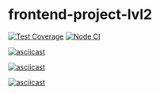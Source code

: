 # frontend-project-lvl2
[![Test Coverage](https://api.codeclimate.com/v1/badges/e1f0a06ccc562f77c440/test_coverage)](https://codeclimate.com/github/Mirgord/frontend-project-lvl2/test_coverage)
[![Node CI](https://github.com/Mirgord/frontend-project-lvl2/workflows/Node%20CI/badge.svg)](https://github.com/Mirgord/frontend-project-lvl2/actions)


[![asciicast](https://asciinema.org/a/361509.svg)](https://asciinema.org/a/361509)

[![asciicast](https://asciinema.org/a/362624.svg)](https://asciinema.org/a/362624)

[![asciicast](https://asciinema.org/a/362626.svg)](https://asciinema.org/a/362626)
